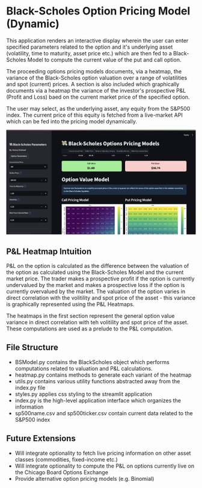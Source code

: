 # Black-Scholes Option Pricing Model (Dynamic)
This application renders an interactive display wherein the user can enter specified parameters
related to the option and it's underlying asset (volatility, time to maturity, asset price etc.) 
which are then fed to a Black-Scholes Model to compute the current value of the put and call option. 

The proceeding options pricing models documents, via a heatmap, the variance of the Black-Scholes option valuation over a range of volatilities and spot (current) prices. A section is also included which
graphically documents via a heatmap the variance of the investor's prospective P&L (Profit and Loss) baed on the current market price of the specified option. 

The user may select, as the underlying asset, any equity from the S&P500 index. The current price of this
equity is fetched from a live-market API which can be fed into the pricing model dynamically. 

<img src= "Image.png">

## P&L Heatmap Intuition
P&L on the option is calculated as the difference between the valuation of the option as calculated
using the Black-Scholes Model and the current market price. The trader makes a prospective profit 
if the option is currently undervalued by the market and makes a prospective loss if the 
option is currently overvalued by the market. The valuation of the option varies in direct
correlation with the volitility and spot price of the asset - this variance is graphically
represented using the P&L Heatmaps. 

The heatmaps in the first section represent the general option value variance in direct 
correlation with teh volitility and spot price of the asset. These computations are used
as a prelude to the P&L computation. 

## File Structure
- BSModel.py contains the BlackScholes object which performs computations related to valuation and
P&L calculations. 
- heatmap.py contains methods to generate each variant of the heatmap
- utils.py contains various utility functions abstracted away from the index.py file
- styles.py applies css styling to the streamlit application
- index.py is the high-level application interface which organizes the information
- sp500name.csv and sp500ticker.csv contain current data related to the S&P500 index 

## Future Extensions
- Will integrate optionality to fetch live pricing information on other asset classes (commodities, 
fixed-income etc.)
- Will integrate optionality to compute the P&L on options currently live on the Chicago Board Options
Exchange 
- Provide alternative option pricing models (e.g. Binomial)
